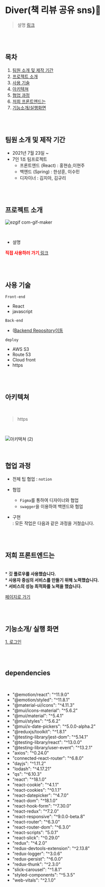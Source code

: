 # Diver(책 리뷰 공유 sns)📘
> 설명
[ 링크](링크)

<br>
<br>

## 목차
 1. [팀원 소개 및 제작 기간](#팀원-소개-및-제작-기간)
 2. [프로젝트 소개](#프로젝트-소개)
 3. [사용 기술](#사용-기술)
 4. [아키텍쳐](#아키텍쳐)
 5. [협업 과정](#협업-과정)
 6. [저희 프론트엔드는](#저희-프론트엔드는)
 7. [기능소개/실행화면](#기능소개/-실행-화면)

<br>
<br>



## 팀원 소개 및 제작 기간


- 2021년 7월 23일 ~ 
- 7인 1조 팀프로젝트
  + 프론트엔드 (React) : 홍현승,이현주
  + 백엔드 (Spring) : 한상훈, 이수민
  + 디자이너 : 김지아, 김규리
<br>
<br>

## 프로젝트 소개

![ezgif com-gif-maker](gif)

<br>

* 설명

<span style="color:red">**직접 사용하러 가기**</span>[ 링크](링크)


<br>
<br>

## 사용 기술


`Front-end`
-  React
- javascript


`Back-end`
-  ([Backend Repository이동](링크)


`deploy`
- AWS S3 
- Route 53
- Cloud front
- https

<br>
<br>

##  아키텍쳐
<br>

> https 

<br>

![아키택쳐 (2)](사진)

<br>

##  협업 과정


- 전체 팁 협업 : `notion`
- 협업
	+ `Figma`를 통하여 디자이너와 협업
	+ `swagger`을 이용하여 백엔드와 협업

- 구현   
	: 모든 작업은 다음과 같은 과정을 거쳤습니다.
	
	

<br>
<br>

## 저희 프론트엔드는
<br>
* <b>깃 플로우를 사용했습니다.</b><br>
* <b>사용자 중심의 서비스를 만들기 위해 노력했습니다.</b><br>
* <b>서비스의 성능 최적화를 노력을 했습니다.</b><br>

 [페이지로 가기](문서)

<br>
<br>

## 기능소개/ 실행 화면


[1. 로그인](링크)



<br>
<br>

## dependencies

<br>

+ "@emotion/react": "^11.9.0" <br>
+  "@emotion/styled": "^11.8.1"<br>
+    "@material-ui/icons": "^4.11.3"<br>
+    "@mui/icons-material": "^5.6.2"<br>
+    "@mui/material": "^5.4.1"<br>
+    "@mui/styles": "^5.6.2"<br>
+    "@mui/x-date-pickers": "^5.0.0-alpha.2"<br>
+    "@reduxjs/toolkit": "^1.8.1"<br>
+    "@testing-library/jest-dom": "^5.14.1"<br>
+    "@testing-library/react": "^13.0.0"<br>
+    "@testing-library/user-event": "^13.2.1"<br>
+    "axios": "^0.24.0"<br>
+    "connected-react-router": "^6.8.0"<br>
+    "dayjs": "^1.11.2"<br>
+    "lodash": "^4.17.21"<br>
+    "qs": "^6.10.3"<br>
+    "react": "^18.1.0"<br>
+    "react-cookie": "^4.1.1"<br>
+    "react-cookies": "^0.1.1"<br>
+    "react-datepicker": "^4.7.0"<br>
+    "react-dom": "^18.1.0"<br>
+    "react-hook-form": "^7.30.0"<br>
+    "react-redux": "^7.2.0"<br>
+    "react-responsive": "^9.0.0-beta.8"<br>
+   "react-router": "^6.3.0"<br>
+    "react-router-dom": "^6.3.0"<br>
+    "react-scripts": "5.0.1"<br>
+    "react-slick": "^0.29.0"<br>
+    "redux": "^4.2.0"<br>
+    "redux-devtools-extension": "^2.13.8"<br>
+    "redux-logger": "^3.0.6"<br>
+    "redux-persist": "^6.0.0"<br>
+    "redux-thunk": "^2.3.0"<br>
+    "slick-carousel": "^1.8.1"<br>
+    "styled-components": "^5.3.5"<br>
+    "web-vitals": "^2.1.0"<br>



<br>



